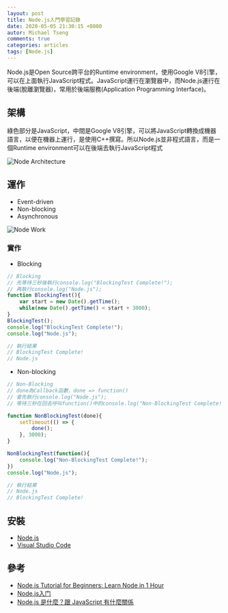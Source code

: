 ```yaml
---
layout: post
title: Node.js入門學習記錄
date: 2020-05-05 21:30:15 +0800
autor: Michael Tseng
comments: true
categories: articles
tags: [Node.js]
---
```


Node.js是Open Source跨平台的Runtime environment，使用Google V8引擎，可以在上面執行JavaScript程式。JavaScript運行在瀏覽器中，而Node.js運行在後端(脫離瀏覽器)，常用於後端服務(Application Programming Interface)。

## 架構
綠色部分是JavaScript，中間是Google V8引擎，可以將JavaScript轉換成機器語言，以便在機器上運行，是使用C++撰寫。所以Node.js並非程式語言，而是一個Runtime environment可以在後端去執行JavaScript程式

![Node Architecture](https://i.imgur.com/x5Z7k6A.png)

## 運作
* Event-driven
* Non-blocking
* Asynchronous

![Node Work](https://i.imgur.com/Xfl8yXy.png)

### 實作
* Blocking

```javascript
// Blocking
// 先等待三秒後執行console.log("BlockingTest Complete!");
// 再執行console.log("Node.js");
function BlockingTest(){
    var start = new Date().getTime();
    while(new Date().getTime() < start + 3000);
}
BlockingTest();
console.log("BlockingTest Complete!");
console.log("Node.js");

// 執行結果
// BlockingTest Complete!
// Node.js
```

* Non-blocking

```javascript
// Non-Blocking
// done為Callback函數，done => function()
// 會先執行console.log("Node.js");
// 等待三秒在回去呼叫function()中的console.log("Non-BlockingTest Complete!");

function NonBlockingTest(done){
    setTimeout(() => {
        done();
    }, 3000);
}

NonBlockingTest(function(){
    console.log("Non-BlockingTest Complete!");
})
console.log("Node.js");

// 執行結果
// Node.js
// BlockingTest Complete!
```

## 安裝
* [Node.js](https://nodejs.org/en/)
* [Visual Studio Code](https://code.visualstudio.com/)

## 參考
* [Node.js Tutorial for Beginners: Learn Node in 1 Hour](https://youtu.be/TlB_eWDSMt4)
* [Node.js入门](https://www.youtube.com/playlist?list=PLliocbKHJNwvbitOJ73M04PUoJae79kEg)
* [Node.js 是什麼？跟 JavaScript 有什麼關係](https://tw.alphacamp.co/blog/node-js-and-javascript)